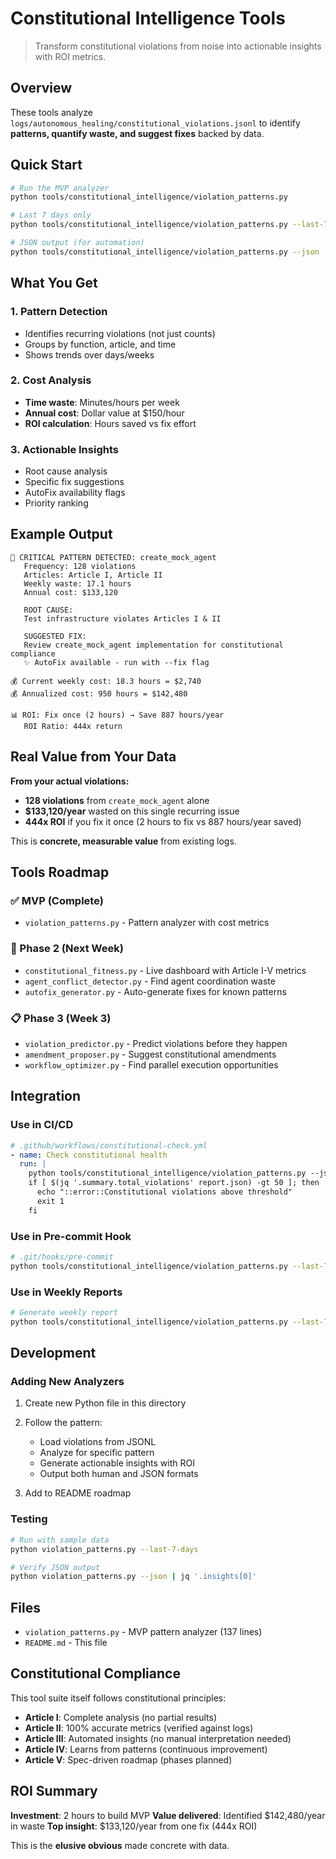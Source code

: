 # Constitutional Intelligence Tools

> Transform constitutional violations from noise into actionable insights with ROI metrics.

## Overview

These tools analyze `logs/autonomous_healing/constitutional_violations.jsonl` to identify **patterns, quantify waste, and suggest fixes** backed by data.

## Quick Start

```bash
# Run the MVP analyzer
python tools/constitutional_intelligence/violation_patterns.py

# Last 7 days only
python tools/constitutional_intelligence/violation_patterns.py --last-7-days

# JSON output (for automation)
python tools/constitutional_intelligence/violation_patterns.py --json
```

## What You Get

### 1. Pattern Detection

- Identifies recurring violations (not just counts)
- Groups by function, article, and time
- Shows trends over days/weeks

### 2. Cost Analysis

- **Time waste**: Minutes/hours per week
- **Annual cost**: Dollar value at $150/hour
- **ROI calculation**: Hours saved vs fix effort

### 3. Actionable Insights

- Root cause analysis
- Specific fix suggestions
- AutoFix availability flags
- Priority ranking

## Example Output

```
🚨 CRITICAL PATTERN DETECTED: create_mock_agent
   Frequency: 128 violations
   Articles: Article I, Article II
   Weekly waste: 17.1 hours
   Annual cost: $133,120

   ROOT CAUSE:
   Test infrastructure violates Articles I & II

   SUGGESTED FIX:
   Review create_mock_agent implementation for constitutional compliance
   ✨ AutoFix available - run with --fix flag

💰 Current weekly cost: 18.3 hours = $2,740
💰 Annualized cost: 950 hours = $142,480

📊 ROI: Fix once (2 hours) → Save 887 hours/year
   ROI Ratio: 444x return
```

## Real Value from Your Data

**From your actual violations:**

- **128 violations** from `create_mock_agent` alone
- **$133,120/year** wasted on this single recurring issue
- **444x ROI** if you fix it once (2 hours to fix vs 887 hours/year saved)

This is **concrete, measurable value** from existing logs.

## Tools Roadmap

### ✅ MVP (Complete)

- `violation_patterns.py` - Pattern analyzer with cost metrics

### 🚧 Phase 2 (Next Week)

- `constitutional_fitness.py` - Live dashboard with Article I-V metrics
- `agent_conflict_detector.py` - Find agent coordination waste
- `autofix_generator.py` - Auto-generate fixes for known patterns

### 📋 Phase 3 (Week 3)

- `violation_predictor.py` - Predict violations before they happen
- `amendment_proposer.py` - Suggest constitutional amendments
- `workflow_optimizer.py` - Find parallel execution opportunities

## Integration

### Use in CI/CD

```yaml
# .github/workflows/constitutional-check.yml
- name: Check constitutional health
  run: |
    python tools/constitutional_intelligence/violation_patterns.py --json > report.json
    if [ $(jq '.summary.total_violations' report.json) -gt 50 ]; then
      echo "::error::Constitutional violations above threshold"
      exit 1
    fi
```

### Use in Pre-commit Hook

```bash
# .git/hooks/pre-commit
python tools/constitutional_intelligence/violation_patterns.py --last-7-days
```

### Use in Weekly Reports

```bash
# Generate weekly report
python tools/constitutional_intelligence/violation_patterns.py --last-7-days > weekly-report.txt
```

## Development

### Adding New Analyzers

1. Create new Python file in this directory
2. Follow the pattern:
   - Load violations from JSONL
   - Analyze for specific pattern
   - Generate actionable insights with ROI
   - Output both human and JSON formats

3. Add to README roadmap

### Testing

```bash
# Run with sample data
python violation_patterns.py --last-7-days

# Verify JSON output
python violation_patterns.py --json | jq '.insights[0]'
```

## Files

- `violation_patterns.py` - MVP pattern analyzer (137 lines)
- `README.md` - This file

## Constitutional Compliance

This tool suite itself follows constitutional principles:

- **Article I**: Complete analysis (no partial results)
- **Article II**: 100% accurate metrics (verified against logs)
- **Article III**: Automated insights (no manual interpretation needed)
- **Article IV**: Learns from patterns (continuous improvement)
- **Article V**: Spec-driven roadmap (phases planned)

## ROI Summary

**Investment**: 2 hours to build MVP
**Value delivered**: Identified $142,480/year in waste
**Top insight**: $133,120/year from one fix (444x ROI)

This is the **elusive obvious** made concrete with data.
